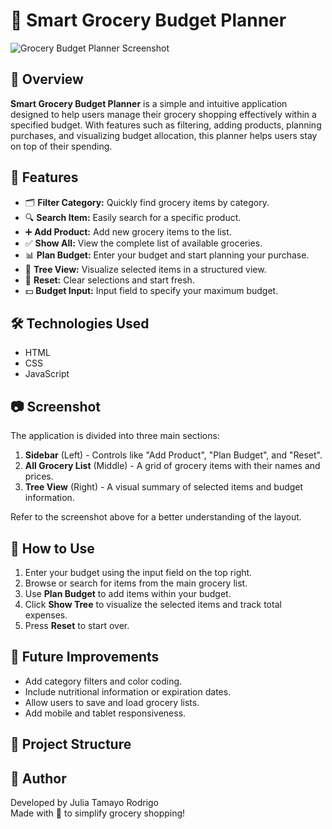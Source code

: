 # 🛒 Smart Grocery Budget Planner

![Grocery Budget Planner Screenshot](./GPLANNER.png)

## 📌 Overview

**Smart Grocery Budget Planner** is a simple and intuitive application designed to help users manage their grocery shopping effectively within a specified budget. With features such as filtering, adding products, planning purchases, and visualizing budget allocation, this planner helps users stay on top of their spending.

## 🚀 Features

- 🗂️ **Filter Category:** Quickly find grocery items by category.
- 🔍 **Search Item:** Easily search for a specific product.
- ➕ **Add Product:** Add new grocery items to the list.
- ✅ **Show All:** View the complete list of available groceries.
- 📊 **Plan Budget:** Enter your budget and start planning your purchase.
- 🌳 **Tree View:** Visualize selected items in a structured view.
- 🔄 **Reset:** Clear selections and start fresh.
- 💵 **Budget Input:** Input field to specify your maximum budget.

## 🛠️ Technologies Used

- HTML
- CSS
- JavaScript

## 📷 Screenshot

The application is divided into three main sections:

1. **Sidebar** (Left) - Controls like "Add Product", "Plan Budget", and "Reset".
2. **All Grocery List** (Middle) - A grid of grocery items with their names and prices.
3. **Tree View** (Right) - A visual summary of selected items and budget information.

Refer to the screenshot above for a better understanding of the layout.

## 🧠 How to Use

1. Enter your budget using the input field on the top right.
2. Browse or search for items from the main grocery list.
3. Use **Plan Budget** to add items within your budget.
4. Click **Show Tree** to visualize the selected items and track total expenses.
5. Press **Reset** to start over.

## 🧩 Future Improvements

- Add category filters and color coding.
- Include nutritional information or expiration dates.
- Allow users to save and load grocery lists.
- Add mobile and tablet responsiveness.

## 📁 Project Structure


## 📝 Author

Developed by Julia Tamayo Rodrigo  
Made with 💚 to simplify grocery shopping!



